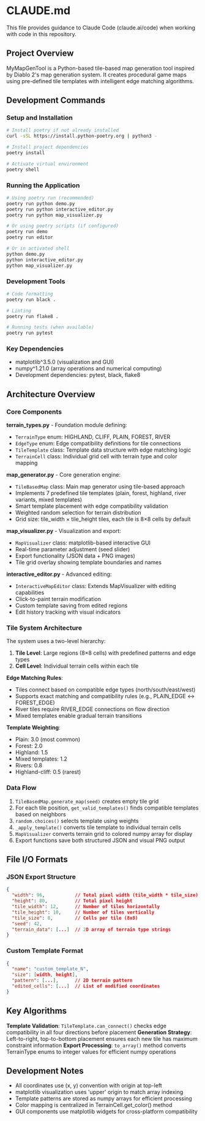 # CLAUDE.md

This file provides guidance to Claude Code (claude.ai/code) when working with code in this repository.

## Project Overview

MyMapGenTool is a Python-based tile-based map generation tool inspired by Diablo 2's map generation system. It creates procedural game maps using pre-defined tile templates with intelligent edge matching algorithms.

## Development Commands

### Setup and Installation
```bash
# Install poetry if not already installed
curl -sSL https://install.python-poetry.org | python3 -

# Install project dependencies
poetry install

# Activate virtual environment
poetry shell
```

### Running the Application
```bash
# Using poetry run (recommended)
poetry run python demo.py
poetry run python interactive_editor.py
poetry run python map_visualizer.py

# Or using poetry scripts (if configured)
poetry run demo
poetry run editor

# Or in activated shell
python demo.py
python interactive_editor.py
python map_visualizer.py
```

### Development Tools
```bash
# Code formatting
poetry run black .

# Linting
poetry run flake8 .

# Running tests (when available)
poetry run pytest
```

### Key Dependencies
- matplotlib^3.5.0 (visualization and GUI)
- numpy^1.21.0 (array operations and numerical computing)
- Development dependencies: pytest, black, flake8

## Architecture Overview

### Core Components

**terrain_types.py** - Foundation module defining:
- `TerrainType` enum: HIGHLAND, CLIFF, PLAIN, FOREST, RIVER
- `EdgeType` enum: Edge compatibility definitions for tile connections
- `TileTemplate` class: Template data structure with edge matching logic
- `TerrainCell` class: Individual grid cell with terrain type and color mapping

**map_generator.py** - Core generation engine:
- `TileBasedMap` class: Main map generator using tile-based approach
- Implements 7 predefined tile templates (plain, forest, highland, river variants, mixed templates)
- Smart template placement with edge compatibility validation
- Weighted random selection for terrain distribution
- Grid size: tile_width × tile_height tiles, each tile is 8×8 cells by default

**map_visualizer.py** - Visualization and export:
- `MapVisualizer` class: matplotlib-based interactive GUI
- Real-time parameter adjustment (seed slider)
- Export functionality (JSON data + PNG images)
- Tile grid overlay showing template boundaries and names

**interactive_editor.py** - Advanced editing:
- `InteractiveMapEditor` class: Extends MapVisualizer with editing capabilities  
- Click-to-paint terrain modification
- Custom template saving from edited regions
- Edit history tracking with visual indicators

### Tile System Architecture

The system uses a two-level hierarchy:
1. **Tile Level**: Large regions (8×8 cells) with predefined patterns and edge types
2. **Cell Level**: Individual terrain cells within each tile

**Edge Matching Rules**:
- Tiles connect based on compatible edge types (north/south/east/west)
- Supports exact matching and compatibility rules (e.g., PLAIN_EDGE ↔ FOREST_EDGE)
- River tiles require RIVER_EDGE connections on flow direction
- Mixed templates enable gradual terrain transitions

**Template Weighting**:
- Plain: 3.0 (most common)
- Forest: 2.0
- Highland: 1.5  
- Mixed templates: 1.2
- Rivers: 0.8
- Highland-cliff: 0.5 (rarest)

### Data Flow

1. `TileBasedMap.generate_map(seed)` creates empty tile grid
2. For each tile position, `get_valid_templates()` finds compatible templates based on neighbors
3. `random.choices()` selects template using weights
4. `_apply_template()` converts tile template to individual terrain cells
5. `MapVisualizer` converts terrain grid to colored numpy array for display
6. Export functions save both structured JSON and visual PNG output

## File I/O Formats

### JSON Export Structure
```json
{
  "width": 96,           // Total pixel width (tile_width * tile_size)
  "height": 80,          // Total pixel height  
  "tile_width": 12,      // Number of tiles horizontally
  "tile_height": 10,     // Number of tiles vertically
  "tile_size": 8,        // Cells per tile (8x8)
  "seed": 42,
  "terrain_data": [...]  // 2D array of terrain type strings
}
```

### Custom Template Format
```json
{
  "name": "custom_template_N",
  "size": [width, height],
  "pattern": [...],      // 2D terrain pattern
  "edited_cells": [...]  // List of modified coordinates
}
```

## Key Algorithms

**Template Validation**: `TileTemplate.can_connect()` checks edge compatibility in all four directions before placement
**Generation Strategy**: Left-to-right, top-to-bottom placement ensures each new tile has maximum constraint information
**Export Processing**: `to_array()` method converts TerrainType enums to integer values for efficient numpy operations

## Development Notes

- All coordinates use (x, y) convention with origin at top-left
- matplotlib visualization uses 'upper' origin to match array indexing
- Template patterns are stored as numpy arrays for efficient processing
- Color mapping is centralized in TerrainCell.get_color() method
- GUI components use matplotlib widgets for cross-platform compatibility